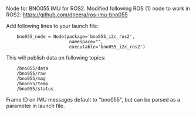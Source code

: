 Node for BNO055 IMU for ROS2. Modified following ROS (1) node to work in ROS2:
https://github.com/dheera/ros-imu-bno055


Add following lines to your launch file:

        bno055_node = Node(package='bno055_i2c_ros2',
                            namespace="",
                            executable='bno055_i2c_ros2')

This will publish data on following topics:

        /bno055/data
        /bno055/raw
        /bno055/mag             
        /bno055/temp
        /bno055/status


Frame ID on IMU messages default to "bno055", but can be parsed as a parameter in launch file.
